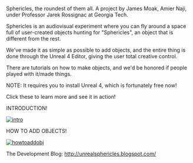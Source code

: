 Sphericles, the roundest of them all.
A project by James Moak, Amier Naji, under Professor Jarek Rossignac at Georgia Tech.

Sphericles is an audiovisual experiment where you can fly around a space full of user-created objects hunting for "Sphericles", an object that is different from the rest. 


We've made it as simple as possible to add objects, and the entire thing is done through the Unreal 4 Editor, giving the user total creative control. 


There are tutorials on how to make objects, and we'd be honored if people played with it/made things. 


NOTE: It requires you to install Unreal 4, which is fortunately free now!


Click these to learn more and see it in action!

INTRODUCTION!

[![intro](http://img.youtube.com/vi/8-XvJ7SA98U/0.jpg)](http://www.youtube.com/watch?v=8-XvJ7SA98U)

HOW TO ADD OBJECTS!

[![howtoaddobj](http://img.youtube.com/vi/yXzr3Nx6LAE/0.jpg)](http://www.youtube.com/watch?v=yXzr3Nx6LAE)


The Development Blog: 
http://unrealsphericles.blogspot.com/
